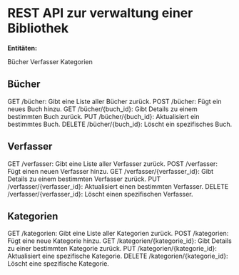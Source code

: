 # REST API zur verwaltung einer Bibliothek

**Entitäten:**

Bücher
Verfasser
Kategorien

## Bücher

GET /bücher: Gibt eine Liste aller Bücher zurück.
POST /bücher: Fügt ein neues Buch hinzu.
GET /bücher/{buch_id}: Gibt Details zu einem bestimmten Buch zurück.
PUT /bücher/{buch_id}: Aktualisiert ein bestimmtes Buch.
DELETE /bücher/{buch_id}: Löscht ein spezifisches Buch.

## Verfasser

GET /verfasser: Gibt eine Liste aller Verfasser zurück.
POST /verfasser: Fügt einen neuen Verfasser hinzu.
GET /verfasser/{verfasser_id}: Gibt Details zu einem bestimmten Verfasser zurück.
PUT /verfasser/{verfasser_id}: Aktualisiert einen bestimmten Verfasser.
DELETE /verfasser/{verfasser_id}: Löscht einen spezifischen Verfasser.

## Kategorien

GET /kategorien: Gibt eine Liste aller Kategorien zurück.
POST /kategorien: Fügt eine neue Kategorie hinzu.
GET /kategorien/{kategorie_id}: Gibt Details zu einer bestimmten Kategorie zurück.
PUT /kategorien/{kategorie_id}: Aktualisiert eine spezifische Kategorie.
DELETE /kategorien/{kategorie_id}: Löscht eine spezifische Kategorie.
